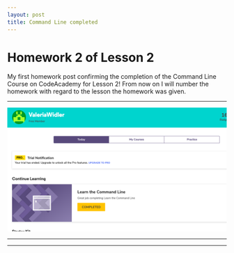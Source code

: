 ```yaml
---
layout: post
title: Command Line completed
---
```


# Homework 2 of Lesson 2

My first homework post confirming the completion of the Command Line Course on CodeAcademy for Lesson 2!
From now on I will number the homework with regard to the lesson the homework was given.

<!-- more -->



***

![Confirmation](/img/HomeworkTNT1.png)

***


***
